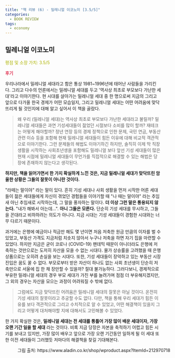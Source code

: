 ```yaml
---
title: "책 리뷰 (6) - 밀레니얼 이코노미 [3.5/5]"
categories:
  - BOOK REVIEW
tags:
  - economy
---
```


## 밀레니얼 이코노미

<span style="color:#AEB404">평점 및 소장 가치: 3.5/5</span>

<span style="color:#E03050"><b>후기</b></span>

우리나라에서 밀레니얼 세대라고 함은 통상 1981~1996년에 태어난 사람들을 가리킨다. 그리고 다수의 언론에서는 밀레니얼 세대를 두고 '역사상 최초로 부모보다 가난한 세대'라고 이야기한다. 현 시대를 살아가는 밀레니얼 세대 중 한 명으로써 지금의 그리고 앞으로 다가올 한국 경제가 어떤 모습일지, 그리고 밀레니얼 세대는 어떤 어려움에 맞닥뜨리게 될 것인지에 대해 알고 싶어서 이 책을 골랐다.

>왜 우리 (밀레니얼 세대)는 역사상 최초로 부모보다 가난한 세대라고 불릴까? 밀레니얼 세대들은 과연 기성세대들이 젊었던 시절보다 소비를 많이 할까? 재테크는 어떻게 해야할까? 정년 연장 등의 경제 정책으로 인한 문제, 국민 연금, 부동산 관련 이슈 등을 포함해 현재 밀레니얼 세대들이 힘든 이유에 대해 비교적 객관적으로 이야기한다. 그런 문제들의 해법도 이야기하긴 하지만, 솔직히 이제 막 직장생활을 시작하는 사회초년생을 포함해도 밀레니얼 보다 앞선 기성 세대들이 많은 현재 시점에 밀레니얼 세대들이 무언가를 직접적으로 해결할 수 있는 해법은 당장에 존재하지 않는다고 생각된다.

**하지만, 책을 읽어가면서 한 가지 확실하게 느낀 것은, 지금 밀레니얼 세대가 맞닥뜨린 암울한 상황은 그들의 잘못이 아니란 것이다.**

"라떼는 말이야" 라는 말이 있다. 흔히 기성 세대나 사회 생활을 먼저 시작한 어른 세대들이 젊은 세대들에게 자신이 겪었던 경험들을 이야기할 때 "나 때는 말이야" 라는 추임새 아닌 추임새로 시작하는데, 그 말을 풍자하는 말이다. **더 이상 그런 말은 통용되지 않는다.** "내가 해봐서 아는데...". **아니 그들은 모른다.** 단순히 기성 세대를 무시하고, 그들을 꼰대라고 비하하려는 의도가 아니다. 지금 시대는 기성 세대들이 경험한 시대와는 너무 다르기 때문이다.

과거에는 은행에 예금이나 적금만 해도 몇 년이면 처음 저축한 원금 만큼의 이자를 벌 수 있었고, 부동산 가격도 지금처럼 치솟지 않아서 누구나 저축을 하면 자기 집을 마련할 수 있었다. 하지만 지금은 굳이 코로나 (COVID-19) 팬데믹 때문이 아니더라도 은행에 저축하는 것만으로는 도저히 자산을 모을 수 없는 시대다. 물가 상승률을 고려했을 때 은행 상품으로는 오히려 손실을 보는 시대다. 또한, 기성 세대들이 장악하고 있는 부동산 시장 진입은 꿈도 꿀 수 없다. 부모로부터 받은 자산이 하나도 없는 사회 초년생이 단순히 저축만으로 서울에 집 한 채 장만할 수 있을까? 절대 불가능하다. 그러다보니, 경제적으로 부유한 밀레니얼 세대의 경우 부모 세대가 가진 부를 늘려가며 점점 더 부유해지겠지만, 그 외의 경우는 자산을 모으는 과정이 어려워질 수 밖에 없다.

>그럼에도 지금 맞닥뜨린 어려움은 밀레니얼 세대의 잘못은 아닐 것이다. 온전히 기성 세대의 잘못이라고 추궁할 수도 없다. 다만, 책을 통해 우리 세대가 힘든 이유를 보다 객관적으로 그리고 수치적으로 알 수 있었고, 어떤 해결책이 있을지 그리고 어떻게 대처해야할 지에 대해서도 고민해볼 수 있었다.

한 가지 확실한 것은, **밀레니얼 세대는 전 세대를 통틀어 가장 많이 배운 세대이자, 가장 오랜 기간 일을 할 세대** 라는 것이다. 비록 지금 당장은 자본을 축적하기 어렵고 힘든 시기를 보내고 있지만, 가장 많이 배우고 앞으로 가장 오랜 기간동안 일하게 될 이 세대 또한 이전 세대들이 그러했듯 저마다의 해결책을 찾길 기대해본다.

<figure style="width: 100%">
  <img src="{{ site.url }}{{ site.baseurl }}/assets/images/book6.png" alt="">
  <figcaption>그림 출처: https://www.aladin.co.kr/shop/wproduct.aspx?ItemId=212970718</figcaption>
</figure>